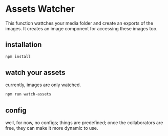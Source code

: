 
# Assets Watcher
This function wattches your media folder and create an exports of the images.
It creates an image component for accessing these images too.

## installation

```bash
npm install
```

## watch your assets
currently, images are only watched.
```bash
npm run watch-assets
```

## config
well, for now, no configs; things are predefined; once the collaborators are free, they can make it more dynamic to use.